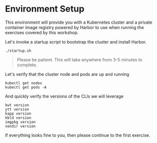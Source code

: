 # Environment Setup

This environment will provide you with a Kubernetes cluster and a private container image registry powered by Harbor to use when running the exercises covered by this workshop.

Let's invoke a startup script to bootstrap the cluster and install Harbor.

```
./startup.sh
```
> Please be patient.  This will take anywhere from 3-5 minutes to complete.

Let's verify that the cluster node and pods are up and running
```
kubectl get nodes
kubectl get pods -A
```

And quickly verify the versions of the CLIs we will leverage

```
kwt version
ytt version
kapp version
kbld version
imgpkg version
vendir version
```

If everything looks fine to you, then please continue to the first exercise.
